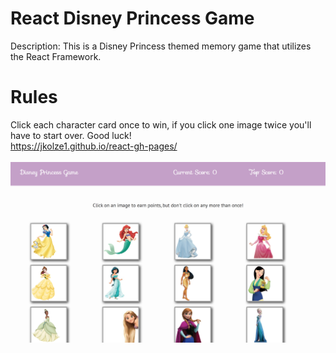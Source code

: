 # React Disney Princess Game
Description: This is a Disney Princess themed memory game that utilizes the React Framework. <br>
# Rules <br>
Click each character card once to win, if you click one image twice you'll have to start over. Good luck!
<br>
https://jkolze1.github.io/react-gh-pages/ 
<br>
<br>
![Home](/img/pic.png 'Screenshot')


